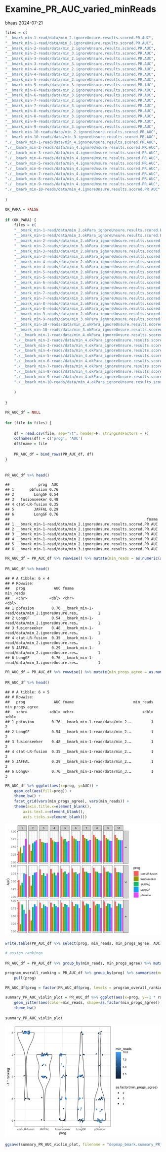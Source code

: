 Examine_PR_AUC_varied_minReads
================
bhaas
2024-07-21

``` r
files = c(
"__bmark_min-1-read/data/min_2.ignoreUnsure.results.scored.PR.AUC",
"__bmark_min-1-read/data/min_3.ignoreUnsure.results.scored.PR.AUC",
"__bmark_min-2-reads/data/min_2.ignoreUnsure.results.scored.PR.AUC",
"__bmark_min-2-reads/data/min_3.ignoreUnsure.results.scored.PR.AUC",
"__bmark_min-3-reads/data/min_2.ignoreUnsure.results.scored.PR.AUC",
"__bmark_min-3-reads/data/min_3.ignoreUnsure.results.scored.PR.AUC",
"__bmark_min-4-reads/data/min_2.ignoreUnsure.results.scored.PR.AUC",
"__bmark_min-4-reads/data/min_3.ignoreUnsure.results.scored.PR.AUC",
"__bmark_min-5-reads/data/min_2.ignoreUnsure.results.scored.PR.AUC",
"__bmark_min-5-reads/data/min_3.ignoreUnsure.results.scored.PR.AUC",
"__bmark_min-6-reads/data/min_2.ignoreUnsure.results.scored.PR.AUC",
"__bmark_min-6-reads/data/min_3.ignoreUnsure.results.scored.PR.AUC",
"__bmark_min-7-reads/data/min_2.ignoreUnsure.results.scored.PR.AUC",
"__bmark_min-7-reads/data/min_3.ignoreUnsure.results.scored.PR.AUC",
"__bmark_min-8-reads/data/min_2.ignoreUnsure.results.scored.PR.AUC",
"__bmark_min-8-reads/data/min_3.ignoreUnsure.results.scored.PR.AUC",
"__bmark_min-9-reads/data/min_2.ignoreUnsure.results.scored.PR.AUC",
"__bmark_min-9-reads/data/min_3.ignoreUnsure.results.scored.PR.AUC",
"__bmark_min-10-reads/data/min_2.ignoreUnsure.results.scored.PR.AUC",
"__bmark_min-10-reads/data/min_3.ignoreUnsure.results.scored.PR.AUC",
"./__bmark_min-1-read/data/min_4.ignoreUnsure.results.scored.PR.AUC",
"./__bmark_min-2-reads/data/min_4.ignoreUnsure.results.scored.PR.AUC",
"./__bmark_min-3-reads/data/min_4.ignoreUnsure.results.scored.PR.AUC",
"./__bmark_min-4-reads/data/min_4.ignoreUnsure.results.scored.PR.AUC",
"./__bmark_min-5-reads/data/min_4.ignoreUnsure.results.scored.PR.AUC",
"./__bmark_min-6-reads/data/min_4.ignoreUnsure.results.scored.PR.AUC",
"./__bmark_min-7-reads/data/min_4.ignoreUnsure.results.scored.PR.AUC",
"./__bmark_min-8-reads/data/min_4.ignoreUnsure.results.scored.PR.AUC",
"./__bmark_min-9-reads/data/min_4.ignoreUnsure.results.scored.PR.AUC",
"./__bmark_min-10-reads/data/min_4.ignoreUnsure.results.scored.PR.AUC"

)
```

``` r
OK_PARA = FALSE

if (OK_PARA) {
    files = c(
    "__bmark_min-1-read/data/min_2.okPara_ignoreUnsure.results.scored.PR.AUC",
    "__bmark_min-1-read/data/min_3.okPara_ignoreUnsure.results.scored.PR.AUC",
    "__bmark_min-2-reads/data/min_2.okPara_ignoreUnsure.results.scored.PR.AUC",
    "__bmark_min-2-reads/data/min_3.okPara_ignoreUnsure.results.scored.PR.AUC",
    "__bmark_min-3-reads/data/min_2.okPara_ignoreUnsure.results.scored.PR.AUC",
    "__bmark_min-3-reads/data/min_3.okPara_ignoreUnsure.results.scored.PR.AUC",
    "__bmark_min-4-reads/data/min_2.okPara_ignoreUnsure.results.scored.PR.AUC",
    "__bmark_min-4-reads/data/min_3.okPara_ignoreUnsure.results.scored.PR.AUC",
    "__bmark_min-5-reads/data/min_2.okPara_ignoreUnsure.results.scored.PR.AUC",
    "__bmark_min-5-reads/data/min_3.okPara_ignoreUnsure.results.scored.PR.AUC",
    "__bmark_min-6-reads/data/min_2.okPara_ignoreUnsure.results.scored.PR.AUC",
    "__bmark_min-6-reads/data/min_3.okPara_ignoreUnsure.results.scored.PR.AUC",
    "__bmark_min-7-reads/data/min_2.okPara_ignoreUnsure.results.scored.PR.AUC",
    "__bmark_min-7-reads/data/min_3.okPara_ignoreUnsure.results.scored.PR.AUC",
    "__bmark_min-8-reads/data/min_2.okPara_ignoreUnsure.results.scored.PR.AUC",
    "__bmark_min-8-reads/data/min_3.okPara_ignoreUnsure.results.scored.PR.AUC",
    "__bmark_min-9-reads/data/min_2.okPara_ignoreUnsure.results.scored.PR.AUC",
    "__bmark_min-9-reads/data/min_3.okPara_ignoreUnsure.results.scored.PR.AUC",
    "__bmark_min-10-reads/data/min_2.okPara_ignoreUnsure.results.scored.PR.AUC",
    "__bmark_min-10-reads/data/min_3.okPara_ignoreUnsure.results.scored.PR.AUC",
    "./__bmark_min-1-read/data/min_4.okPara_ignoreUnsure.results.scored.PR.AUC",
    "./__bmark_min-2-reads/data/min_4.okPara_ignoreUnsure.results.scored.PR.AUC",
    "./__bmark_min-3-reads/data/min_4.okPara_ignoreUnsure.results.scored.PR.AUC",
    "./__bmark_min-4-reads/data/min_4.okPara_ignoreUnsure.results.scored.PR.AUC",
    "./__bmark_min-5-reads/data/min_4.okPara_ignoreUnsure.results.scored.PR.AUC",
    "./__bmark_min-6-reads/data/min_4.okPara_ignoreUnsure.results.scored.PR.AUC",
    "./__bmark_min-7-reads/data/min_4.okPara_ignoreUnsure.results.scored.PR.AUC",
    "./__bmark_min-8-reads/data/min_4.okPara_ignoreUnsure.results.scored.PR.AUC",
    "./__bmark_min-9-reads/data/min_4.okPara_ignoreUnsure.results.scored.PR.AUC",
    "./__bmark_min-10-reads/data/min_4.okPara_ignoreUnsure.results.scored.PR.AUC"
    
    )

}
```

``` r
PR_AUC_df = NULL

for (file in files) {
    
    df = read.csv(file, sep="\t", header=F, stringsAsFactors = F)
    colnames(df) = c('prog', 'AUC')
    df$fname = file

    PR_AUC_df = bind_rows(PR_AUC_df, df)
}


PR_AUC_df %>% head()
```

    ##             prog  AUC
    ## 1       pbfusion 0.76
    ## 2         LongGF 0.54
    ## 3   fusionseeker 0.48
    ## 4 ctat-LR-fusion 0.35
    ## 5         JAFFAL 0.29
    ## 6         LongGF 0.76
    ##                                                              fname
    ## 1 __bmark_min-1-read/data/min_2.ignoreUnsure.results.scored.PR.AUC
    ## 2 __bmark_min-1-read/data/min_2.ignoreUnsure.results.scored.PR.AUC
    ## 3 __bmark_min-1-read/data/min_2.ignoreUnsure.results.scored.PR.AUC
    ## 4 __bmark_min-1-read/data/min_2.ignoreUnsure.results.scored.PR.AUC
    ## 5 __bmark_min-1-read/data/min_2.ignoreUnsure.results.scored.PR.AUC
    ## 6 __bmark_min-1-read/data/min_3.ignoreUnsure.results.scored.PR.AUC

``` r
PR_AUC_df = PR_AUC_df %>% rowwise() %>% mutate(min_reads = as.numeric(str_match(fname, "min-(\\d+)-read")[[2]]) )

PR_AUC_df %>% head()
```

    ## # A tibble: 6 × 4
    ## # Rowwise: 
    ##   prog             AUC fname                                           min_reads
    ##   <chr>          <dbl> <chr>                                               <dbl>
    ## 1 pbfusion        0.76 __bmark_min-1-read/data/min_2.ignoreUnsure.res…         1
    ## 2 LongGF          0.54 __bmark_min-1-read/data/min_2.ignoreUnsure.res…         1
    ## 3 fusionseeker    0.48 __bmark_min-1-read/data/min_2.ignoreUnsure.res…         1
    ## 4 ctat-LR-fusion  0.35 __bmark_min-1-read/data/min_2.ignoreUnsure.res…         1
    ## 5 JAFFAL          0.29 __bmark_min-1-read/data/min_2.ignoreUnsure.res…         1
    ## 6 LongGF          0.76 __bmark_min-1-read/data/min_3.ignoreUnsure.res…         1

``` r
PR_AUC_df = PR_AUC_df %>% rowwise() %>% mutate(min_progs_agree = as.numeric(str_match(fname, "min_(\\d+)\\.")[[2]]) )

PR_AUC_df %>% head()
```

    ## # A tibble: 6 × 5
    ## # Rowwise: 
    ##   prog             AUC fname                           min_reads min_progs_agree
    ##   <chr>          <dbl> <chr>                               <dbl>           <dbl>
    ## 1 pbfusion        0.76 __bmark_min-1-read/data/min_2.…         1               2
    ## 2 LongGF          0.54 __bmark_min-1-read/data/min_2.…         1               2
    ## 3 fusionseeker    0.48 __bmark_min-1-read/data/min_2.…         1               2
    ## 4 ctat-LR-fusion  0.35 __bmark_min-1-read/data/min_2.…         1               2
    ## 5 JAFFAL          0.29 __bmark_min-1-read/data/min_2.…         1               2
    ## 6 LongGF          0.76 __bmark_min-1-read/data/min_3.…         1               3

``` r
PR_AUC_df %>% ggplot(aes(x=prog, y=AUC)) + 
    geom_col(aes(fill=prog)) +
    theme_bw() +
    facet_grid(vars(min_progs_agree), vars(min_reads)) +
    theme(axis.title.x=element_blank(),
        axis.text.x=element_blank(),
        axis.ticks.x=element_blank())
```

![](Examine_PR_AUC_varied_minReads_files/figure-gfm/unnamed-chunk-6-1.png)<!-- -->

``` r
write.table(PR_AUC_df %>% select(prog, min_reads, min_progs_agree, AUC), file="PR_AUC_summary.tsv", quote=F, sep="\t", row.names=F)
```

``` r
# assign rankings

PR_AUC_df = PR_AUC_df %>% group_by(min_reads, min_progs_agree) %>% mutate(ranking = rank(-1*AUC, ties.method='average'))
```

``` r
program_overall_ranking = PR_AUC_df %>% group_by(prog) %>% summarize(mean_ranking = mean(ranking)) %>% arrange(mean_ranking) %>%
    pull(prog)
```

``` r
PR_AUC_df$prog = factor(PR_AUC_df$prog, levels = program_overall_ranking)
```

``` r
summary_PR_AUC_violin_plot = PR_AUC_df %>% ggplot(aes(x=prog, y=-1 * ranking)) + geom_violin() +
    geom_jitter(aes(color=min_reads, shape=as.factor(min_progs_agree)), width=0.2, height=0.075) +
    theme_bw()

summary_PR_AUC_violin_plot
```

![](Examine_PR_AUC_varied_minReads_files/figure-gfm/unnamed-chunk-11-1.png)<!-- -->

``` r
ggsave(summary_PR_AUC_violin_plot, filename = "depmap_bmark.summary_PR_AUC_violin_plot.svg", width=7, height=3.5)
```
